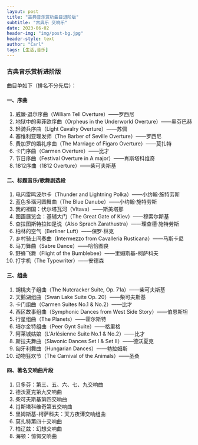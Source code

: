 ```yaml
---
layout: post
title: "古典音乐赏析曲目进阶版"
subtitle: "古典乐 交响乐"
date: 2023-06-02
header-img: "img/post-bg.jpg"
header-style: text
author: "Carl"
tags: [生活,音乐]
---
```



### 古典音乐赏析进阶版



曲目单如下（排名不分先后）： 



#### 一、序曲

1. 威廉·退尔序曲（William Tell Overture）——罗西尼
2. 地狱中的奥菲欧序曲（Orpheus in the Underworld Overture）——奥芬巴赫
3. 轻骑兵序曲（Light Cavalry Overture）——苏佩
4.  塞维利亚理发师（The Barber of Seville Overture）——罗西尼
5. 费加罗的婚礼序曲（The Marriage of Figaro Overture）——莫扎特
6. 卡门序曲（Carmen Overture）——比才
7. 节日序曲（Festival Overture in A major）——肖斯塔科维奇
8. 1812序曲（1812 Overture）——柴可夫斯基



#### 二、标题音乐/歌舞剧选段

1. 电闪雷鸣波尔卡（Thunder and Lightning Polka）——小约翰·施特劳斯
1. 蓝色多瑙河圆舞曲（The Blue Danube）——小约翰·施特劳斯
1. 我的祖国：伏尔塔瓦河（Vltava）——斯美塔那
1. 图画展览会：基辅大门（The Great Gate of Kiev）——穆索尔斯基
1. 查拉图斯特拉如是说（Also Sprach Zarathustra）——理查德·施特劳斯
1. 柏林的空气（Berliner Luft）——保罗·林克
1. 乡村骑士间奏曲（Intermezzo from Cavalleria Rusticana）——马斯卡尼
1. 马刀舞曲（Sabre Dance）——哈恰图良
1. 野蜂飞舞（Flight of the Bumblebee）——里姆斯基-柯萨科夫
1. 打字机（The Typewriter）——安德森



#### 三、组曲

1. 胡桃夹子组曲（The Nutcracker Suite, Op. 71a）——柴可夫斯基
2. 天鹅湖组曲（Swan Lake Suite Op. 20）——柴可夫斯基
3. 卡门组曲（Carmen Suites No.1 & No.2）——比才
4. 西区故事组曲（Symphonic Dances from West Side Story）——伯恩斯坦
5. 行星组曲（The Planets）——霍尔斯特
6. 培尔金特组曲（Peer Gynt Suite）——格里格
7. 阿莱城姑娘（L'Arlésienne Suite No.1 & No.2）——比才
8. 斯拉夫舞曲（Slavonic Dances Set I & Set II）——德沃夏克
9. 匈牙利舞曲（Hungarian Dances）——勃拉姆斯
10. 动物狂欢节（The Carnival of the Animals）——圣桑



#### 四、著名交响曲片段

1. 贝多芬：第三、五、六、七、九交响曲
2. 德沃夏克第九交响曲
3. 柴可夫斯基第四交响曲
4. 肖斯塔科维奇第五交响曲
5. 里姆斯基-柯萨科夫：天方夜谭交响组曲
6. 莫扎特第四十交响曲
7. 柏辽兹：幻想交响曲
8. 海顿：惊愕交响曲